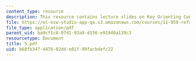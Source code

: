 ```yaml
---
content_type: resource
description: This resource contains lecture slides on Key Orienting Concepts.
file: https://ol-ocw-studio-app-qa.s3.amazonaws.com/courses/11-959-reforming-natural-resources-governance-failings-of-scientific-rationalism-and-alternatives-for-building-common-ground-january-iap-2007/b68fb347d47602dde01f99facbdefc22_5.pdf
file_type: application/pdf
parent_uid: ba9cf1c8-07d1-93a9-d156-e91940a139c3
resourcetype: Document
title: 5.pdf
uid: b68fb347-d476-02dd-e01f-99facbdefc22
---
```

